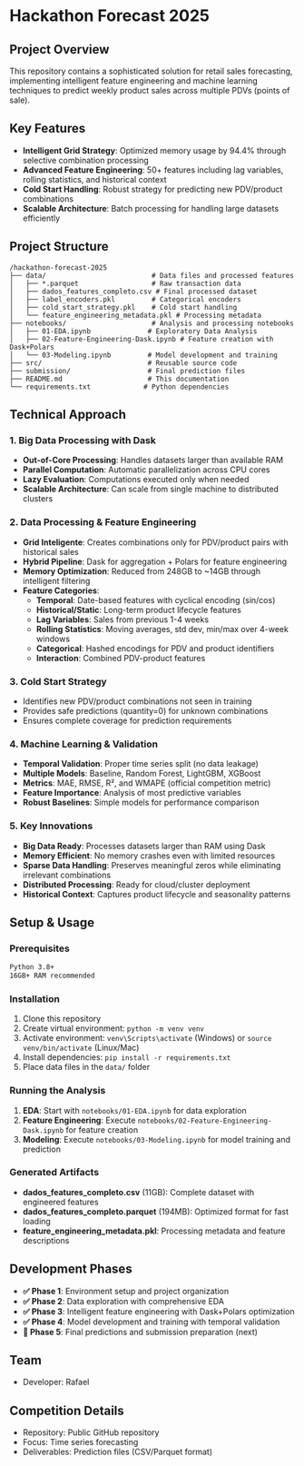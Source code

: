 # Hackathon Forecast 2025

## Project Overview
This repository contains a sophisticated solution for retail sales forecasting, implementing intelligent feature engineering and machine learning techniques to predict weekly product sales across multiple PDVs (points of sale).

## Key Features
- **Intelligent Grid Strategy**: Optimized memory usage by 94.4% through selective combination processing
- **Advanced Feature Engineering**: 50+ features including lag variables, rolling statistics, and historical context
- **Cold Start Handling**: Robust strategy for predicting new PDV/product combinations
- **Scalable Architecture**: Batch processing for handling large datasets efficiently

## Project Structure
```
/hackathon-forecast-2025
├── data/                          # Data files and processed features
│   ├── *.parquet                  # Raw transaction data
│   ├── dados_features_completo.csv # Final processed dataset
│   ├── label_encoders.pkl         # Categorical encoders
│   ├── cold_start_strategy.pkl    # Cold start handling
│   └── feature_engineering_metadata.pkl # Processing metadata
├── notebooks/                     # Analysis and processing notebooks
│   ├── 01-EDA.ipynb              # Exploratory Data Analysis
│   ├── 02-Feature-Engineering-Dask.ipynb # Feature creation with Dask+Polars
│   └── 03-Modeling.ipynb         # Model development and training
├── src/                          # Reusable source code
├── submission/                   # Final prediction files
├── README.md                     # This documentation
└── requirements.txt             # Python dependencies
```

## Technical Approach

### 1. Big Data Processing with Dask
- **Out-of-Core Processing**: Handles datasets larger than available RAM
- **Parallel Computation**: Automatic parallelization across CPU cores
- **Lazy Evaluation**: Computations executed only when needed
- **Scalable Architecture**: Can scale from single machine to distributed clusters

### 2. Data Processing & Feature Engineering
- **Grid Inteligente**: Creates combinations only for PDV/product pairs with historical sales
- **Hybrid Pipeline**: Dask for aggregation + Polars for feature engineering
- **Memory Optimization**: Reduced from 248GB to ~14GB through intelligent filtering
- **Feature Categories**:
  - **Temporal**: Date-based features with cyclical encoding (sin/cos)
  - **Historical/Static**: Long-term product lifecycle features
  - **Lag Variables**: Sales from previous 1-4 weeks
  - **Rolling Statistics**: Moving averages, std dev, min/max over 4-week windows
  - **Categorical**: Hashed encodings for PDV and product identifiers
  - **Interaction**: Combined PDV-product features

### 3. Cold Start Strategy
- Identifies new PDV/product combinations not seen in training
- Provides safe predictions (quantity=0) for unknown combinations
- Ensures complete coverage for prediction requirements

### 4. Machine Learning & Validation
- **Temporal Validation**: Proper time series split (no data leakage)
- **Multiple Models**: Baseline, Random Forest, LightGBM, XGBoost
- **Metrics**: MAE, RMSE, R², and WMAPE (official competition metric)
- **Feature Importance**: Analysis of most predictive variables
- **Robust Baselines**: Simple models for performance comparison

### 5. Key Innovations
- **Big Data Ready**: Processes datasets larger than RAM using Dask
- **Memory Efficient**: No memory crashes even with limited resources  
- **Sparse Data Handling**: Preserves meaningful zeros while eliminating irrelevant combinations
- **Distributed Processing**: Ready for cloud/cluster deployment
- **Historical Context**: Captures product lifecycle and seasonality patterns

## Setup & Usage

### Prerequisites
```bash
Python 3.8+
16GB+ RAM recommended
```

### Installation
1. Clone this repository
2. Create virtual environment: `python -m venv venv`
3. Activate environment: `venv\Scripts\activate` (Windows) or `source venv/bin/activate` (Linux/Mac)
4. Install dependencies: `pip install -r requirements.txt`
5. Place data files in the `data/` folder

### Running the Analysis
1. **EDA**: Start with `notebooks/01-EDA.ipynb` for data exploration
2. **Feature Engineering**: Execute `notebooks/02-Feature-Engineering-Dask.ipynb` for feature creation
3. **Modeling**: Execute `notebooks/03-Modeling.ipynb` for model training and prediction

### Generated Artifacts
- **dados_features_completo.csv** (11GB): Complete dataset with engineered features
- **dados_features_completo.parquet** (194MB): Optimized format for fast loading
- **feature_engineering_metadata.pkl**: Processing metadata and feature descriptions

## Development Phases
- **✅ Phase 1**: Environment setup and project organization 
- **✅ Phase 2**: Data exploration with comprehensive EDA
- **✅ Phase 3**: Intelligent feature engineering with Dask+Polars optimization
- **✅ Phase 4**: Model development and training with temporal validation
- **🔄 Phase 5**: Final predictions and submission preparation (next)

## Team
- Developer: Rafael

## Competition Details
- Repository: Public GitHub repository
- Focus: Time series forecasting
- Deliverables: Prediction files (CSV/Parquet format)